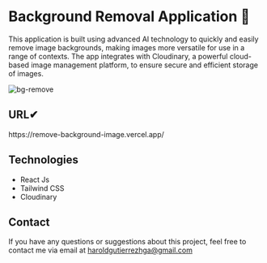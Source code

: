 <h1>Background Removal Application 🚀</h1>

This application is built using advanced AI technology to quickly and easily remove image backgrounds, making images more versatile for use in a range of contexts. The app integrates with Cloudinary, a powerful cloud-based image management platform, to ensure secure and efficient storage of images.





![bg-remove](https://github.com/Harold2000-ga/Remove-Bg-Image/assets/114302259/523225ca-2370-491a-8800-1dfc791923eb)


  
  <h2>URL✔</h2>

  <p>https://remove-background-image.vercel.app/</p>
  <h2>Technologies</h2>
<ul>

  <li>React Js</li>
  <li>Tailwind CSS</li>
  <li>Cloudinary</li>
  
  </ul>


  <h2>Contact</h2>
  
If you have any questions or suggestions about this project, feel free to contact me via email at haroldgutierrezhga@gmail.com
